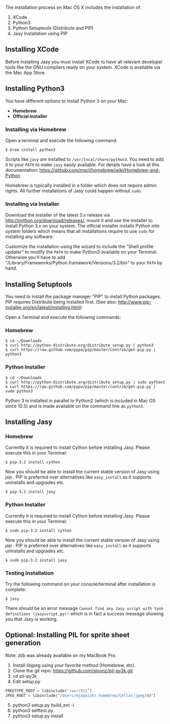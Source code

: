 The installation process on Mac OS X includes the installation of:

1. XCode
2. Python3
3. Python Setuptools (Distribute and PIP)
4. Jasy Installation using PIP

Installing XCode
----------------

Before installing Jasy you must install XCode to have all relevant developer tools like the GNU compilers ready on your system. XCode is available via the Mac App Store.

Installing Python3
------------------

You have different options to install Python 3 on your Mac:

* **Homebrew**
* **Official Installer**

### Installing via Homebrew

Open a terminal and execute the following command:

    $ brew install python3

Scripts like `jasy` are installed to `/usr/local/share/python3`. You need to add it to your `PATH` to make `jasy` easily available. For details have a look at this documentation: https://github.com/mxcl/homebrew/wiki/Homebrew-and-Python

Homebrew is typically installed in a folder which does not require admin rights. All further installations of Jasy could happen without `sudo`.

### Installing via Installer

Download the installer of the latest 3.x release via http://python.org/download/releases/, mount it and use the installer to install Python 3.x on your system. The official installer installs Python into system folders which means that all installations require to use `sudo` for installing any software.

Customize the installation using the wizard to include the "Shell profile updater" to modify the `PATH` to make Python3 available on your Terminal. Otherwise you'll have to add "/Library/Frameworks/Python.framework/Versions/3.2/bin"
to your `PATH` by hand.

Installing Setuptools
---------------------

You need to install the package manager "PIP" to install Python packages. PIP requires Distribute being installed first. (See also: http://www.pip-installer.org/en/latest/installing.html)

Open a Terminal and execute the following commands:

### Homebrew

    $ cd ~/Downloads
    $ curl http://python-distribute.org/distribute_setup.py | python3
    $ curl https://raw.github.com/pypa/pip/master/contrib/get-pip.py | python3

### Python Installer

    $ cd ~/Downloads
    $ curl http://python-distribute.org/distribute_setup.py | sudo python3
    $ curl https://raw.github.com/pypa/pip/master/contrib/get-pip.py | sudo python3

Python 3 is installed in parallel to Python2 (which is included in Mac OS since 10.5) and is made available on the command line as `python3`.


Installing Jasy
---------------

### Homebrew

Currently it is required to install Cython before installing Jasy. Please execute this in your Terminal:

    $ pip-3.2 install cython

Now you should be able to install the current stable version of Jasy using _pip_ . PIP is preferred over alternatives like `easy_install` as it supports uninstalls and upgrades etc. 

    $ pip-3.2 install jasy

### Python Installer

Currently it is required to install Cython before installing Jasy. Please execute this in your Terminal:

    $ sudo pip-3.2 install cython

Now you should be able to install the current stable version of Jasy using _pip_ . PIP is preferred over alternatives like `easy_install` as it supports uninstalls and upgrades etc. 

    $ sudo pip-3.2 install jasy

### Testing Installation

Try the following command on your console/terminal after installation is complete:

    $ jasy

There should be an error message `Cannot find any Jasy script with task definitions (jasyscript.py)!` which is in fact a success message showing you that Jasy is working.

Optional: Installing PIL for sprite sheet generation
----------------------------------------------------

Note: zlib was already available on my MacBook Pro.

1. Install libjpeg using your favorite method (Homebrew, etc).
2. Clone the git repo: https://github.com/sloonz/pil-py3k.git
3. cd pil-py3k
4. Edit setup.py
```python
FREETYPE_ROOT = libinclude("/usr/X11")
JPEG_ROOT = libinclude("/Users/mjaquish/.homebrew/Cellar/jpeg/8d")
```
5. python3 setup.py build_ext -i
6. python3 selftest.py
7. python3 setup.py install